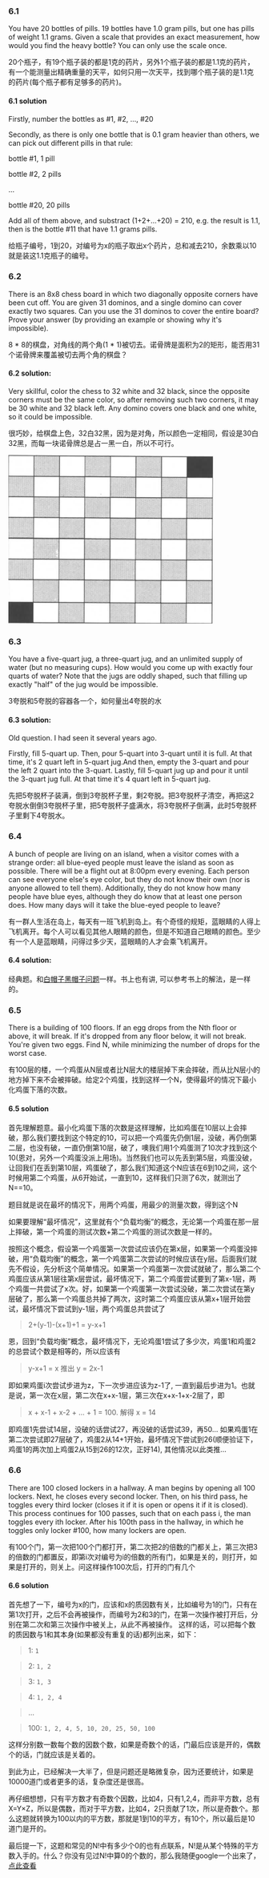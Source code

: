 ### 6.1
You have 20 bottles of pills. 19 bottles have 1.0 gram pills, but one has pills of weight 1.1 grams. Given a scale that provides an exact measurement, how would you find the heavy bottle? You can only use the scale once.

20个瓶子，有19个瓶子装的都是1克的药片，另外1个瓶子装的都是1.1克的药片，有一个能测量出精确重量的天平，如何只用一次天平，找到哪个瓶子装的是1.1克的药片(每个瓶子都有足够多的药片)。

#### 6.1 solution
Firstly, number the bottles as #1, #2, ..., #20

Secondly, as there is only one bottle that is 0.1 gram heavier than others, we can pick out different pills in that rule:

bottle #1, 1 pill

bottle #2, 2 pills

...

bottle #20, 20 pills

Add all of them above, and substract (1+2+...+20) = 210, e.g. the result is 1.1, then is the bottle #11 that have 1.1 grams pills.


给瓶子编号，1到20，对编号为x的瓶子取出x个药片，总和减去210，余数乘以10就是装这1.1克瓶子的编号。

### 6.2
There is an 8x8 chess board in which two diagonally opposite corners have been cut off. You are given 31 dominos, and a single domino can cover exactly two squares. Can you use the 31 dominos to cover the entire board? Prove your answer (by providing an example or showing why it's impossible).

8 * 8的棋盘，对角线的两个角(1 * 1)被切去。诺骨牌是面积为2的矩形，能否用31个诺骨牌来覆盖被切去两个角的棋盘？

#### 6.2 solution:
Very skillful, color the chess to 32 white and 32 black, since the opposite corners must be the same color, so after removing such two corners, it may be 30 white and 32 black left. Any domino covers one black and one white, so it could be impossible.

很巧妙，给棋盘上色，32白32黑，因为是对角，所以颜色一定相同，假设是30白32黑，而每一块诺骨牌总是占一黑一白，所以不可行。

![chess](/images/chess.png)

### 6.3
You have a five-quart jug, a three-quart jug, and an unlimited supply of water (but no measuring cups). How would you come up with exactly four quarts of water? Note that the jugs are oddly shaped, such that filling up exactly "half" of the jug would be impossible.

3夸脱和5夸脱的容器各一个，如何量出4夸脱的水

#### 6.3 solution:
Old question. I had seen it several years ago.

Firstly, fill 5-quart up. Then, pour 5-quart into 3-quart until it is full. At that time, it's 2 quart left in 5-quart jug.And then, empty the 3-quart and pour the left 2 quart into the 3-quart. Lastly, fill 5-quart jug up and pour it until the 3-quart jug full. At that time it's 4 quart left in 5-quart jug.

先把5夸脱杯子装满，倒到3夸脱杯子里，剩2夸脱。把3夸脱杯子清空，再把这2夸脱水倒倒3夸脱杯子里，把5夸脱杯子盛满水，将3夸脱杯子倒满，此时5夸脱杯子里剩下4夸脱水。

### 6.4
A bunch of people are living on an island, when a visitor comes with a strange order: all blue-eyed people must leave the island as soon as possible. There will be a flight out at 8:00pm every evening. Each person can see everyone else's eye color, but they do not know their own (nor is anyone allowed to tell them). Additionally, they do not know how many people have blue eyes, although they do know that at least one person does. How many days will it take the blue-eyed people to leave?

有一群人生活在岛上，每天有一班飞机到岛上。有个奇怪的规矩，蓝眼睛的人得上飞机离开。每个人可以看见其他人眼睛的颜色，但是不知道自己眼睛的颜色。至少有一个人是蓝眼睛，问得过多少天，蓝眼睛的人才会乘飞机离开。

#### 6.4 solution:

经典题。和[白帽子黑帽子问题](http://www.jobdao.com/interview/interview_82.htm)一样。书上也有讲, 可以参考书上的解法，是一样的。

### 6.5
There is a building of 100 floors. If an egg drops from the Nth floor or above, it will break. If it's dropped from any floor below, it will not break. You're given two eggs. Find N, while minimizing the number of drops for the worst case.

有100层的楼，一个鸡蛋从N层或者比N层大的楼层掉下来会摔破，而从比N层小的地方掉下来不会被摔破。给定2个鸡蛋，找到这样一个N，使得最坏的情况下最小化鸡蛋下落的次数。

#### 6.5 solution

首先理解题意。最小化鸡蛋下落的次数是这样理解，比如鸡蛋在10层以上会摔破，那么我们要找到这个特定的10，可以把一个鸡蛋先仍倒1层，没破，再仍倒第二层，也没有破，一直仍倒第10层，破了，噢我们用1个鸡蛋测了10次才找到这个10(恩对，另外一个鸡蛋没派上用场)。当然我们也可以先丢到第5层，鸡蛋没破，让回我们在丢到第10层，鸡蛋破了，那么我们知道这个N应该在6到10之间，这个时候用第二个鸡蛋，从6开始试，一直到10，这样我们只测了6次，就测出了N==10。

题目就是说在最坏的情况下，用两个鸡蛋，用最少的测量次数，得到这个N

如果要理解“最坏情况”，这里就有个“负载均衡”的概念，无论第一个鸡蛋在那一层上摔破，第一个鸡蛋的测试次数+第二个鸡蛋的测试次数是一样的。

按照这个概念，假设第一个鸡蛋第一次尝试应该仍在第x层，如果第一个鸡蛋没摔破，用“负载均衡”的概念，第一个鸡蛋第二次尝试的时候应该在y层。后面我们就先不假设，先分析这个简单情况。如果第一个鸡蛋第一次尝试就破了，那么第二个鸡蛋应该从第1层往第x层尝试，最坏情况下，第二个鸡蛋尝试要到了第x-1层，两个鸡蛋一共尝试了x次。好，如果第一个鸡蛋第一次尝试没破，第二次尝试在第y层破了，那么第一个鸡蛋总共掉了两次，这时第二个鸡蛋应该从第x+1层开始尝试，最坏情况下尝试到y-1层，两个鸡蛋总共尝试了

> 2+(y-1)-(x+1)+1 = y-x+1

恩，回到“负载均衡”概念，最坏情况下，无论鸡蛋1尝试了多少次，鸡蛋1和鸡蛋2的总尝试个数是相等的，所以应该有

> y-x+1 = x 推出 y = 2x-1

即如果鸡蛋i次尝试步进为z，下一次步进应该为z-1了, 一直到最后步进为1。也就是说，第一次在x层，第二次在x+x-1层，第三次在x+x-1+x-2层了，即

> x + x-1 + x-2 + ... + 1 = 100. 解得 x = 14

即鸡蛋1先尝试14层，没破的话尝试27，再没破的话尝试39，再50...
如果鸡蛋1在第二次尝试即27层破了，鸡蛋2从14+1开始，最坏情况下尝试到26(顺便验证下，鸡蛋1的两次加上鸡蛋2从15到26的12次，正好14), 其他情况以此类推...

### 6.6
There are 100 closed lockers in a hallway. A man begins by opening all 100 lockers. Next, he closes every second locker. Then, on his third pass, he toggles every third locker (closes it if it is open or opens it if it is closed). This process continues for 100 passes, such that on each pass i, the man toggles every ith locker. After his 100th pass in the hallway, in which he toggles only locker #100, how many lockers are open.

有100个门，第一次把100个门都打开，第二次把2的倍数的门都关上，第三次把3的倍数的门都置反，即第i次对编号为i的倍数的所有门，如果是关的，则打开，如果是打开的，则关上。问这样操作100次后，打开的门有几个

#### 6.6 solution

首先想了一下，编号为x的门，应该和x的质因数有关，比如编号为1的门，只有在第1次打开，之后不会再被操作，而编号为2和3的门，在第一次操作被打开后，分别在第二次和第三次操作中被关上，从此不再被操作。
这样的话，可以把每个数的质因数与1和其本身(如果都没有重复的话)都列出来，如下：
> 1: `1`

> 2: `1, 2`

> 3: `1, 3`

> 4: `1, 2, 4`

> ...

> 100: `1, 2, 4, 5, 10, 20, 25, 50, 100`

这样分别数一数每个数的因数个数，如果是奇数个的话，门最后应该是开的，偶数个的话，门就应该是关着的。

到此为止，已经解决一大半了，但是问题还是略微复杂，因为还要统计，如果是10000道门或者更多的话，复杂度还是很高。

再仔细想想，只有平方数才有奇数个因数，比如4，只有1,2,4，而非平方数，总有X=Y×Z，所以是偶数，而对于平方数，比如4，2只贡献了1次，所以是奇数个。那么这题就转换为100以内的平方数，那就是1到10的平方，有10个，所以最后是10道门是开的。

最后提一下，这题和常见的N!中有多少个0的也有点联系，N!是从某个特殊的平方数入手的。什么？你没有见过N!中算0的个数的，那么我随便google一个出来了，[点此查看](http://blog.csdn.net/u013081425/article/details/19805923 "算N!中0的个数")


